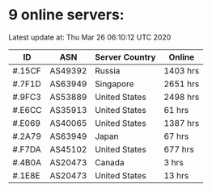 # 9 online servers:

Latest update at: Thu Mar 26 06:10:12 UTC 2020

| ID | ASN | Server Country | Online |
| -- | --- | -------------- | ------ |
| #.15CF | AS49392 | Russia | 1403 hrs |
| #.7F1D | AS63949 | Singapore | 2651 hrs |
| #.9FC3 | AS53889 | United States | 2498 hrs |
| #.E6CC | AS35913 | United States | 61 hrs |
| #.E069 | AS40065 | United States | 1387 hrs |
| #.2A79 | AS63949 | Japan | 67 hrs |
| #.F7DA | AS45102 | United States | 677 hrs |
| #.4B0A | AS20473 | Canada | 3 hrs |
| #.1E8E | AS20473 | United States | 13 hrs |

